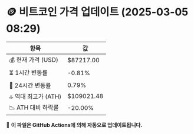 # 🪙 비트코인 가격 업데이트 (2025-03-05 08:29)

| 항목                | 값 |
|--------------------|----------------|
| 💰 현재 가격 (USD) | $87217.00 |
| ⏳ 1시간 변동률    | -0.81% |
| 📆 24시간 변동률   | 0.79% |
| 🔝 역대 최고가 (ATH) | $109021.48 |
| 📉 ATH 대비 하락률 | -20.00% |

🔄 **이 파일은 GitHub Actions에 의해 자동으로 업데이트됩니다.**
